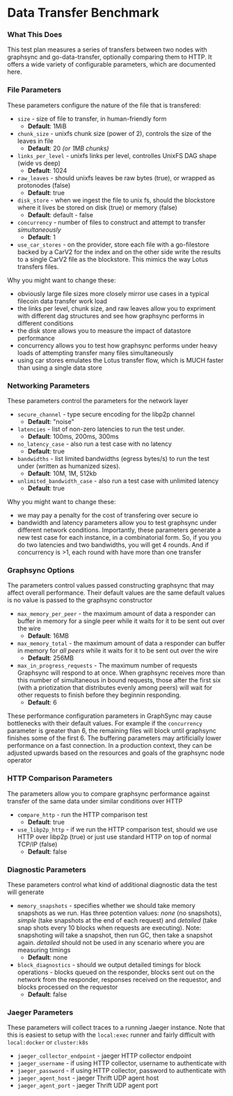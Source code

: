 # Data Transfer Benchmark

### What This Does

This test plan measures a series of transfers between two nodes with graphsync and go-data-transfer, optionally comparing them to HTTP. It offers a wide variety of configurable parameters, which are documented here.

### File Parameters

These parameters configure the nature of the file that is transfered:

- `size` - size of file to transfer, in human-friendly form 
   - **Default**: 1MiB
- `chunk_size` - unixfs chunk size (power of 2), controls the size of the leaves in file
   - **Default**: 20 *(or 1MB chunks)*
- `links_per_level` - unixfs links per level, controlles UnixFS DAG shape (wide vs deep) 
   - **Default**: 1024
- `raw_leaves` - should unixfs leaves be raw bytes (true), or wrapped as protonodes (false)
   - **Default**: true
- `disk_store` - when we ingest the file to unix fs, should the blockstore where it lives be stored on disk (true) or memory (false)
   - **Default**: default - false
- `concurrency` - number of files to construct and attempt to transfer *simultaneously*
   - **Default**: 1
- `use_car_stores` - on the provider, store each file with a go-filestore backed by a CarV2 for the index and on the other side write the results to a single CarV2 file as the blockstore. This mimics the way Lotus transfers files.

Why you might want to change these:
- obviously large file sizes more closely mirror use cases in a typical filecoin data transfer work load
- the links per level, chunk size, and raw leaves allow you to expriment with different dag structures and see how graphsync performs in different conditions
- the disk store allows you to measure the impact of datastore performance
- concurrency allows you to test how graphsync performs under heavy loads of attempting transfer many files simultaneously
- using car stores emulates the Lotus transfer flow, which is MUCH faster than using a single data store

### Networking Parameters

These parameters control the parameters for the network layer
- `secure_channel` - type secure encoding for the libp2p channel
   - **Default**: "noise"
- `latencies` - list of non-zero latencies to run the test under. 
   - **Default**: 100ms, 200ms, 300ms
- `no_latency_case` - also run a test case with no latency 
   - **Default**: true
- `bandwidths` - list limited bandwidths (egress bytes/s) to run the test under (written as humanized sizes). 
   - **Default**: 10M, 1M, 512kb
- `unlimited_bandwidth_case` - also run a test case with unlimited latency
   - **Default**: true

Why you might want to change these:
- we may pay a penalty for the cost of transfering over secure io
- bandwidth and latency parameters allow you to test graphsync under different network conditions. Importantly, these parameters generate a new test case for each instance, in a combinatorial form. So, if you you do two latencies and two bandwidths, you will get 4 rounds. And if concurrency is >1, each round with have more than one transfer

### Graphsync Options

The parameters control values passed constructing graphsync that may affect overall performance. Their default values are the same default values is no value is passed to the graphsync constructor

- `max_memory_per_peer` - the maximum amount of data a responder can buffer in memory for a single peer while it waits for it to be sent out over the wire
   - **Default**: 16MB
- `max_memory_total` - the maximum amount of data a responder can buffer in memory for *all peers* while it waits for it to be sent out over the wire
   - **Default**: 256MB
- `max_in_progress_requests` - The maximum number of requests Graphsync will respond to at once. When graphsync receives more than this number of simultaneous in bound requests, those after the first six (with a priotization that distributes evenly among peers) will wait for other requests to finish before they beginnin responding.
   - **Default**: 6

These performance configuration parameters in GraphSync may cause bottlenecks with their default values. For example if the `concurrency` parameter is greater than 6, the remaining files will block until graphsync finishes some of the first 6. The buffering parameters may artificially lower performance on a fast connection. In a production context, they can be adjusted upwards based on the resources and goals of the graphsync node operator

### HTTP Comparison Parameters

The parameters allow you to compare graphsync performance against transfer of the same data under similar conditions over HTTP

- `compare_http` - run the HTTP comparison test
   - **Default**: true
- `use_libp2p_http` - if we run the HTTP comparison test, should we use HTTP over libp2p (true) or just use standard HTTP on top of normal TCP/IP (false)
   - **Default**: false

### Diagnostic Parameters

These parameters control what kind of additional diagnostic data the test will generate

- `memory_snapshots` - specifies whether we should take memory snapshots as we run. Has three potention values: *none* (no snapshots), *simple* (take snapshots at the end of each request) and *detailed* (take snap shots every 10 blocks when requests are executing). Note: snapshoting will take a snapshot, then run GC, then take a snapshot again. *detailed* should not be used in any scenario where you are measuring timings
   - **Default**: none
- `block_diagnostics` - should we output detailed timings for block operations - blocks queued on the responder, blocks sent out on the network from the responder, responses received on the requestor, and blocks processed on the requestor
   - **Default**: false


### Jaeger Parameters

These parameters will collect traces to a running Jaeger instance. Note that
this is easiest to setup with the `local:exec` runner and fairly difficult with `local:docker` or `cluster:k8s`

- `jaeger_collector_endpoint` - jaeger HTTP collector endpoint
- `jaeger_username` - if using HTTP collector, username to authenticate with
- `jaeger_password` - if using HTTP collector, password to authenticate with
- `jaeger_agent_host` - jaeger Thrift UDP agent host
- `jaeger_agent_port` - jaeger Thrift UDP agent port
